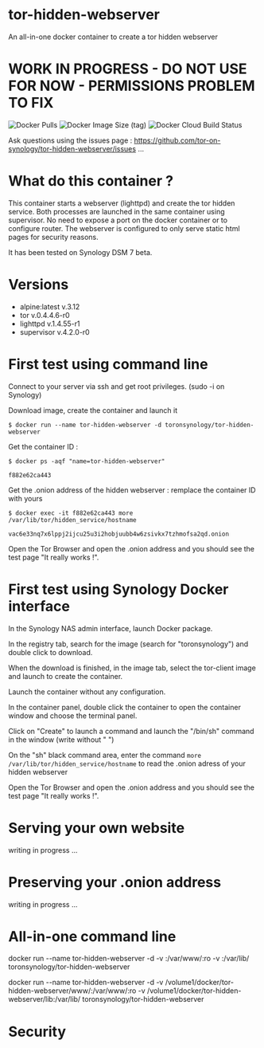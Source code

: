 # tor-hidden-webserver
An all-in-one docker container to create a tor hidden webserver

# WORK IN PROGRESS - DO NOT USE FOR NOW - PERMISSIONS PROBLEM TO FIX

![Docker Pulls](https://img.shields.io/docker/pulls/toronsynology/tor-hidden-webserver?style=for-the-badge) ![Docker Image Size (tag)](https://img.shields.io/docker/image-size/toronsynology/tor-hidden-webserver/latest?style=for-the-badge) ![Docker Cloud Build Status](https://img.shields.io/docker/cloud/build/toronsynology/tor-hidden-webserver?style=for-the-badge)

Ask questions using the issues page : https://github.com/tor-on-synology/tor-hidden-webserver/issues ...

# What do this container ?

This container starts a webserver (lighttpd) and create the tor hidden service. Both processes are launched in the same container using supervisor. No need to expose a port on the docker container or to configure router. The webserver is configured to only serve static html pages for security reasons. 

It has been tested on Synology DSM 7 beta.

# Versions

- alpine:latest v.3.12
- tor v.0.4.4.6-r0 
- lighttpd v.1.4.55-r1
- supervisor v.4.2.0-r0



# First test using command line

Connect to your server via ssh and get root privileges. (sudo -i on Synology)

Download image, create the container and launch it

```$ docker run --name tor-hidden-webserver -d toronsynology/tor-hidden-webserver```
      
Get the container ID :

```$ docker ps -aqf "name=tor-hidden-webserver"```

```f882e62ca443```


Get the .onion address of the hidden webserver : remplace the container ID with yours

```$ docker exec -it f882e62ca443 more /var/lib/tor/hidden_service/hostname```

```vac6e33nq7x6lppj2ijcu25u3i2hobjuubb4w6zsivkx7tzhmofsa2qd.onion```

Open the Tor Browser and open the .onion address and you should see the test page "It really works !".



# First test using Synology Docker interface

In the Synology NAS admin interface, launch Docker package.

In the registry tab, search for the image (search for "toronsynology") and double click to download.

When the download is finished, in the image tab, select the tor-client image and launch to create the container.

Launch the container without any configuration.

In the container panel, double click the container to open the container window and choose the terminal panel.

Click on "Create" to launch a command and launch the "/bin/sh" command in the window (write without " ")

On the "sh" black command area, enter the command ```more /var/lib/tor/hidden_service/hostname``` to read the .onion adress of your hidden webserver

Open the Tor Browser and open the .onion address and you should see the test page "It really works !".



# Serving your own website

writing in progress ...

# Preserving your .onion address

writing in progress ...

# All-in-one command line

docker run --name tor-hidden-webserver -d -v <home-directory>:/var/www/:ro -v <lib-directory>:/var/lib/ toronsynology/tor-hidden-webserver

docker run --name tor-hidden-webserver -d -v /volume1/docker/tor-hidden-webserver/www/:/var/www/:ro -v /volume1/docker/tor-hidden-webserver/lib:/var/lib/ toronsynology/tor-hidden-webserver

# Security



